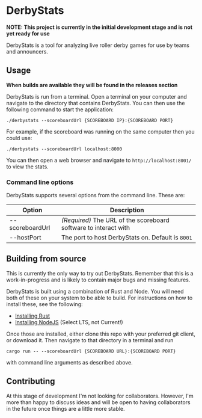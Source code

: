# DerbyStats

**NOTE: This project is currently in the initial development stage and is not yet ready for use**

DerbyStats is a tool for analyzing live roller derby games for use by teams and announcers.

## Usage ##

**When builds are available they will be found in the releases section**

DerbyStats is run from a terminal. Open a terminal on your computer and navigate to the directory that contains DerbyStats. You can then use the following command to start the application:

```./derbystats --scoreboardUrl {SCOREBOARD IP}:{SCOREBOARD PORT}```

For example, if the scoreboard was running on the same computer then you could use:

```./derbystats --scoreboardUrl localhost:8000```

You can then open a web browser and navigate to `http://localhost:8001/` to view the stats.

### Command line options

DerbyStats supports several options from the command line. These are:

| Option                | Description |
| --------------------- | ----------- |
| --scoreboardUrl       | _(Required)_ The URL of the scoreboard software to interact with |
| --hostPort            | The port to host DerbyStats on. Default is `8001` |

## Building from source ##

This is currently the only way to try out DerbyStats. Remember that this is a work-in-progress and is likely to contain major bugs and missing features.

DerbyStats is built using a combination of Rust and Node. You will need both of these on your system to be able to build. For instructions on how to install these, see the following:

* [Installing Rust](https://www.rust-lang.org/learn/get-started)
* [Installing NodeJS](https://nodejs.org/) (Select LTS, not Current!)

Once those are installed, either clone this repo with your preferred git client, or download it. Then navigate to that directory in a terminal and run 

```cargo run -- --scoreboardUrl {SCOREBOARD URL}:{SCOREBOARD PORT}``` 

with command line arguments as described above.

## Contributing ##

At this stage of development I'm not looking for collaborators. However, I'm more than happy to discuss ideas and will be open to having collaborators in the future once things are a little more stable.

